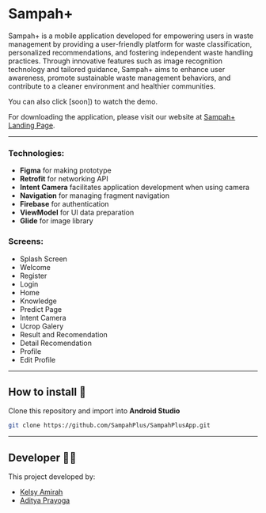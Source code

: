# Sampah+
Sampah+ is a mobile application developed for empowering users in waste management by providing a user-friendly platform for waste classification, personalized recommendations, and fostering independent waste handling practices. Through innovative features such as image recognition technology and tailored guidance, Sampah+ aims to enhance user awareness, promote sustainable waste management behaviors, and contribute to a cleaner environment and healthier communities.

You can also click [soon]) to watch the demo.

For downloading the application, please visit our website at [Sampah+ Landing Page](https://landing-page-dot-sampahplus.et.r.appspot.com/).

---
### Technologies: 
- **Figma** for making prototype
- **Retrofit** for networking API
- **Intent Camera** facilitates application development when using camera
- **Navigation** for managing fragment navigation
- **Firebase** for authentication
- **ViewModel** for Ul data preparation
- **Glide** for image library

### Screens:
- Splash Screen
- Welcome
- Register
- Login
- Home
- Knowledge
- Predict Page
- Intent Camera
- Ucrop Galery
- Result and Recomendation
- Detail Recomendation
- Profile
- Edit Profile
---
## How to install 🔧
Clone this repository and import into **Android Studio**
```bash
git clone https://github.com/SampahPlus/SampahPlusApp.git
```
---
## Developer 👷‍♀
This project developed by:
* [Kelsy Amirah](https://github.com/aliencyy)
* [Aditya Prayoga](https://github.com/faithlure)
